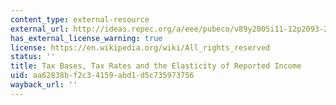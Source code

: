 ```yaml
---
content_type: external-resource
external_url: http://ideas.repec.org/a/eee/pubeco/v89y2005i11-12p2093-2119.html
has_external_license_warning: true
license: https://en.wikipedia.org/wiki/All_rights_reserved
status: ''
title: Tax Bases, Tax Rates and the Elasticity of Reported Income
uid: aa62838b-f2c3-4159-abd1-d5c735973756
wayback_url: ''
---
```

